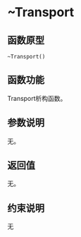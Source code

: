 # \~Transport 

## 函数原型<a name="zh-cn_topic_0000001936437190_section318mcpsimp"></a>

```
~Transport()
```

## 函数功能<a name="zh-cn_topic_0000001936437190_section321mcpsimp"></a>

Transport析构函数。

## 参数说明<a name="zh-cn_topic_0000001936437190_section324mcpsimp"></a>

无。

## 返回值<a name="zh-cn_topic_0000001936437190_section327mcpsimp"></a>

无。

## 约束说明<a name="zh-cn_topic_0000001936437190_section330mcpsimp"></a>

无

